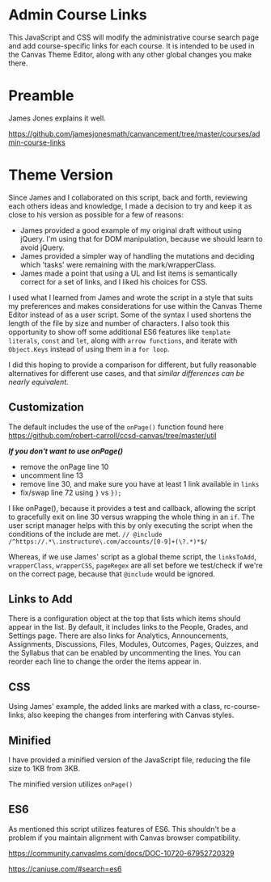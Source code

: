 # Admin Course Links
This JavaScript and CSS will modify the administrative course search page and add course-specific links for each course. It is intended to be used in the Canvas Theme Editor, along with any other global changes you make there.


# Preamble
James Jones explains it well.

https://github.com/jamesjonesmath/canvancement/tree/master/courses/admin-course-links


# Theme Version
Since James and I collaborated on this script, back and forth, reviewing each others ideas and knowledge, I made a decision to try and keep it as close to his version as possible for a few of reasons:

- James provided a good example of my original draft without using jQuery. I'm using that for DOM manipulation, because we should learn to avoid jQuery.
- James provided a simpler way of handling the mutations and deciding which 'tasks' were remaining with the mark/wrapperClass.
- James made a point that using a UL and list items is semantically correct for a set of links, and I liked his choices for CSS.

I used what I learned from James and wrote the script in a style that suits my preferences and makes considerations for use within the Canvas Theme Editor instead of as a user script. Some of the syntax I used shortens the length of the file by size and number of characters. I also took this opportunity to show off some additional ES6 features like `template literals`, `const` and `let`, along with `arrow functions`, and iterate with `Object.Keys` instead of using them in a `for loop`.

I did this hoping to provide a comparison for different, but fully reasonable alternatives for different use cases, and that *similar differences can be nearly equivalent*.

## Customization
The default includes the use of the `onPage()` function found here https://github.com/robert-carroll/ccsd-canvas/tree/master/util

***If you don't want to use onPage()***
- remove the onPage line 10
- uncomment line 13
- remove line 30, and make sure you have at least 1 link available in `links`
- fix/swap line 72 using `}` vs `});`

I like onPage(), because it provides a test and callback, allowing the script to gracefully exit on line 30 versus wrapping the whole thing in an `if`. The user script manager helps with this by only executing the script when the conditions of the include are met. `// @include /^https://.*\.instructure\.com/accounts/[0-9]+(\?.*)*$/`

Whereas, if we use James' script as a global theme script, the `linksToAdd`, `wrapperClass`, `wrapperCSS`, `pageRegex` are all set before we test/check if we're on the correct page, because that `@include` would be ignored.

## Links to Add
There is a configuration object at the top that lists which items should appear in the list. By default, it includes links to the People, Grades, and Settings page. There are also links for Analytics, Announcements, Assignments, Discussions, Files, Modules, Outcomes, Pages, Quizzes, and the Syllabus that can be enabled by uncommenting the lines. You can reorder each line to change the order the items appear in.

## CSS
Using James' example, the added links are marked with a class, rc-course-links, also keeping the changes from interfering with Canvas styles.

## Minified
I have provided a minified version of the JavaScript file, reducing the file size to 1KB from 3KB.

The minified version utilizes `onPage()`

## ES6
As mentioned this script utilizes features of ES6.
This shouldn't be a problem if you maintain alignment with Canvas browser compatibility.

https://community.canvaslms.com/docs/DOC-10720-67952720329

https://caniuse.com/#search=es6
